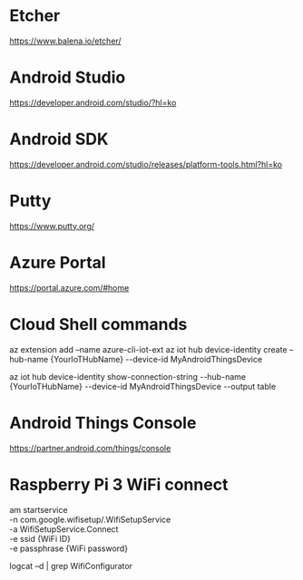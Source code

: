 # Etcher
https://www.balena.io/etcher/

# Android Studio
https://developer.android.com/studio/?hl=ko

# Android SDK
https://developer.android.com/studio/releases/platform-tools.html?hl=ko

# Putty
https://www.putty.org/

# Azure Portal
https://portal.azure.com/#home

# Cloud Shell commands

az extension add –name azure-cli-iot-ext az iot hub device-identity create –hub-name {YourIoTHubName} --device-id MyAndroidThingsDevice

az iot hub device-identity show-connection-string --hub-name {YourIoTHubName} --device-id MyAndroidThingsDevice --output table

# Android Things Console
https://partner.android.com/things/console

# Raspberry Pi 3 WiFi connect

am startservice \
-n com.google.wifisetup/.WifiSetupService \
-a WifiSetupService.Connect \
-e ssid {WiFi ID} \
-e passphrase {WiFi password}

logcat –d | grep WifiConfigurator 
